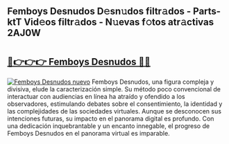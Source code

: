 ## Femboys Desnudos D𝚎sn𝚞dos filtr𝚊dos - Parts-ktT Vid𝚎os filtr𝚊dos - N𝚞evas f𝚘tos atr𝚊ctivas 2AJ0W

# <h2><a href="http://mb1spu.tromn.icu/?c=Femboys+Desnudos">🔗👉👉👉 Femboys Desnudos 🔗🔗</a></h2>

[![Femboys Desnudos nuevo](https://i.imgur.com/pEAQMta.gif)](http://mb1spu.tromn.icu/?c=Femboys+Desnudos)
Femboys Desnudos, una figura compleja y divisiva, elude la caracterización simple. Su método poco convencional de interactuar con audiencias en línea ha atraído y ofendido a los observadores, estimulando debates sobre el consentimiento, la identidad y las complejidades de las sociedades virtuales. Aunque se desconocen sus intenciones futuras, su impacto en el panorama digital es profundo. Con una dedicación inquebrantable y un encanto innegable, el progreso de Femboys Desnudos en el panorama virtual es imparable.
